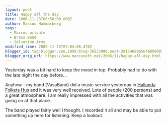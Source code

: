 ```yaml
---
layout: post
title: Happy all the day
date: 2006-11-23T06:58:00.000Z
author: Marcus Hammarberg
tags:
  - Marcus private
  - Brass Band
  - Salvation Army
modified_time: 2006-11-23T07:04:08.476Z
blogger_id: tag:blogger.com,1999:blog-36533086.post-2015468865646890693
blogger_orig_url: https://www.marcusoft.net/2006/11/happy-all-day.html
---
```


Yesterday was a bit hard to keep the mood in top. Probably had to do with the late night the day before...

Anyhow - my band (VasaBand) did a music service yesterday in [Hallunda Folkets Hus](http://www.hallunda.fh.se/) and it was very well received. Lots of people (200 persons) and a great atmosphere. I am really impressed with all the activities that was going on at that place.

The band played fairly well I thought. I recorded it all and may be able to put something up here for listening. Keep a lookout.
